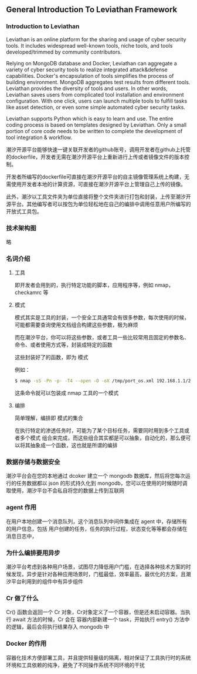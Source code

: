 ## General Introduction To Leviathan Framework

### Introduction to Leviathan

Leviathan is an online platform for the sharing and usage of cyber security tools. It includes widespread well-known tools, niche tools, and tools developed/trimmed by community contributors.

Relying on MongoDB database and Docker, Leviathan can aggregate a variety of cyber security tools to realize integrated attack&defense capabilities. Docker's encapsulation of tools simplifies the process of building environment. MongoDB aggregates test results from different tools. Leviathan provides the diversity of tools and users. In other words, Leviathan saves users from complicated tool installation and environment configuration. With one click, users can launch multiple tools to fulfill tasks like asset detection, or even some simple automated cyber security tasks.

Leviathan supports Python which is easy to learn and use. The entire coding process is based on templates designed by Leviathan. Only a small portion of core code needs to be written to complete the development of tool integration & workflow.

潮汐开源平台能够快速一键关联开发者的github账号，调用开发者在github上托管的dockerfile，开发者无需在潮汐开源平台上重新进行上传或者镜像文件的版本控制。

开发者所编写的dockerfile可直接在潮汐开源平台的自主镜像管理系统上构建，无需使用开发者本地的计算资源，可直接在潮汐开源平台上管理自己上传的镜像。

此外，潮汐以工具文件夹为单位直接将整个文件夹进行打包和封装，上传至潮汐开源平台。其他编写者可以按包为单位轻松地在自己的编排中调用任意用户所编写的开放式工具包。

### 技术架构图

略

### 名词介绍

1. 工具

   即开发者会用到的，执行特定功能的脚本，应用程序等，例如 nmap，checkamrc 等

2. 模式

   模式其实是工具的封装，一个安全工具通常会有很多参数，每次使用的时候，可能都需要查询使用文档组合构建这些参数，极为麻烦

   而在潮汐平台，你可以将这些参数，或者工具一些比较常用且固定的参数名、命令、或者使用方式等，封装成特定的函数

   这些封装好了的函数，即为 模式

   例如：

   ```bash
   $ nmap -sS -Pn -p- -T4 --open -O -oX /tmp/port_os.xml 192.168.1.1/24
   ```

   这条命令就可以包装成 nmap 工具的一个模式

3. 编排

   简单理解，编排即 模式的集合

   在执行特定的渗透任务时，可能为了某个目标任务，需要同时用到多个工具或者多个模式 组合来完成，而这些组合其实都是可以抽象，自动化的，那么便可以将其抽象成一个函数，这也就是所谓的编排

### 数据存储与数据安全

潮汐平台会在您的本地通过 dcoker 建立一个 mongodb 数据库，然后将您每次运行的任务数据都以 json 的形式持久化到 mongodb，您可以在使用的时候随时调取使用，潮汐平台不会私自将您的数据上传到互联网

### agent 作用

在用户本地创建一个消息队列，这个消息队列中间件集成在 agent 中，存储所有的用户信息，包括 用户创建的任务，任务的执行过程，状态变化等等都会存储在消息日志中， 

### 为什么编排要用异步

潮汐平台考虑到各种用户场景，试图尽力降低用户门槛，在选择各种技术方案的时候发现，异步是针对各种应用场景时，门槛最低，效率最高，最优化的方案，且潮汐平台利用到的组件中有异步组件

### Cr 做了什么

Cr() 函数会返回一个 Cr 对象，Cr对象定义了一个容器，但是还未启动容器。当执行 await 方法的时候，Cr 会在 容器内部新建一个 task，开始执行 entry() 方法中的逻辑，最后会将执行结果存入 mongodb 中

### Docker 的作用

容器化技术方便部署工具，并且提供轻量级的隔离，相对保证了工具执行时的系统环境和工具依赖的纯净，避免了不同操作系统不同环境的干扰
